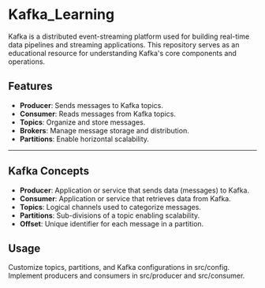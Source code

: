 # Kafka_Learning

Kafka is a distributed event-streaming platform used for building real-time data pipelines and streaming applications. This repository serves as an educational resource for understanding Kafka's core components and operations.

## Features

- **Producer**: Sends messages to Kafka topics.
- **Consumer**: Reads messages from Kafka topics.
- **Topics**: Organize and store messages.
- **Brokers**: Manage message storage and distribution.
- **Partitions**: Enable horizontal scalability.

---
## Kafka Concepts

- **Producer**: Application or service that sends data (messages) to Kafka.
- **Consumer**: Application or service that retrieves data from Kafka.
- **Topics**: Logical channels used to categorize messages.
- **Partitions**: Sub-divisions of a topic enabling scalability.
- **Offset**: Unique identifier for each message in a partition.

## Usage
Customize topics, partitions, and Kafka configurations in src/config.
Implement producers and consumers in src/producer and src/consumer.


